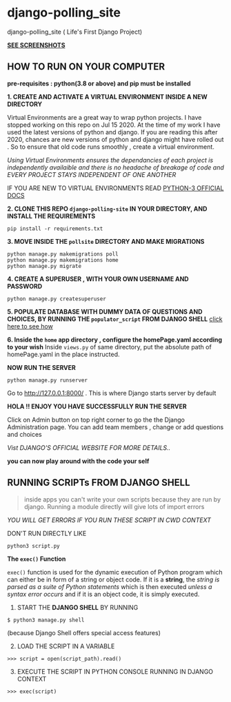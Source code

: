 # django-polling_site
django-polling_site ( Life's First Django Project)

[**SEE SCREENSHOTS**](https://github.com/aahnik/django-polling_site/tree/master/ScreenShots)

## HOW TO RUN ON YOUR COMPUTER

__pre-requisites : python(3.8 or above) and pip must be installed__ 



**1. CREATE AND ACTIVATE A VIRTUAL ENVIRONMENT INSIDE A NEW DIRECTORY**

Virtual Environments are a great way to wrap python projects. I have stopped working on this repo on Jul 15 2020. At the time of my work I have used the latest versions of python and django. If you are reading this after 2020, chances are new versions of python and django might have rolled out . So to ensure that old code runs smoothly , create a virtual environment. 

*Using Virtual Environments ensures the dependancies of each project is independently availaible and there is no headache of breakage of code and 
EVERY PROJECT STAYS INDEPENDENT OF ONE ANOTHER* 

IF YOU ARE NEW TO VIRTUAL ENVIRONMENTS READ [PYTHON-3 OFFICIAL DOCS](https://docs.python.org/3/library/venv.html) 

**2. CLONE THIS REPO `django-polling-site` IN YOUR DIRECTORY, AND INSTALL THE REQUIREMENTS**

```
pip install -r requirements.txt
```

**3. MOVE INSIDE THE `pollsite` DIRECTORY AND MAKE MIGRATIONS**

```
python manage.py makemigrations poll
python manage.py makemigrations home
python manage.py migrate
```

**4. CREATE A SUPERUSER , WITH YOUR OWN USERNAME AND PASSWORD**

```
python manage.py createsuperuser
```

**5. POPULATE DATABASE WITH DUMMY DATA OF QUESTIONS AND CHOICES, BY RUNNING THE `populator_script` FROM DJANGO SHELL**
[click here to see how](https://github.com/aahnik/django-polling_site#running-scripts-from-django-shell)

**6. Inside the `home` app directory , configure the homePage.yaml according to your wish**
Inside `views.py` of same directory, put the absolute path of homePage.yaml in the place instructed. 

**NOW RUN THE SERVER**

```
python manage.py runserver
```

Go to  http://127.0.0.1:8000/ . This is where Django starts server by default

**HOLA !! ENJOY YOU HAVE SUCCESSFULLY RUN THE SERVER**

Click on Admin button on top right corner to go the the Django Administration page.
You can add team members , change or add questions and choices


*Vist DJANGO'S OFFICIAL WEBSITE FOR MORE DETAILS..*

__you can now play around with the code your self__


## RUNNING SCRIPTs FROM DJANGO SHELL 

> inside apps you can't write your own scripts because they are run by django. Running a module directly will give lots of import errors

_YOU WILL GET ERRORS IF YOU RUN THESE SCRIPT IN CWD CONTEXT_

DON'T RUN DIRECTLY LIKE 

```shell
python3 script.py
```

**The `exec()` Function**

`exec()` function is used for the dynamic execution of Python program 
which can either be in form of a  string or object code. If it is a **string**, 
the _string is parsed as a suite of Python statements_ which is then executed
 _unless a syntax error occurs_ and if it is an object code, it is simply executed.

1. START THE **DJANGO SHELL**  BY RUNNING 

```shell
$ python3 manage.py shell
```
(because Django Shell offers special access features)

2. LOAD THE SCRIPT IN A VARIABLE

```shell
>>> script = open(script_path).read()
```

3. EXECUTE THE SCRIPT IN PYTHON CONSOLE RUNNING IN DJANGO CONTEXT 

```
>>> exec(script)
```
